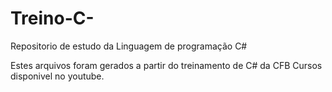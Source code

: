 # Treino-C-
Repositorio de estudo da Linguagem de programação C#

Estes arquivos foram gerados a partir do treinamento de C# da CFB Cursos disponivel no youtube.
